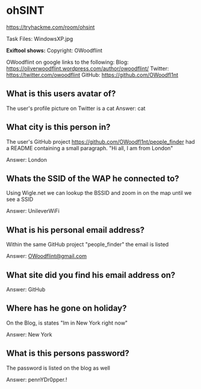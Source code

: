 # ohSINT
https://tryhackme.com/room/ohsint

Task Files: WindowsXP.jpg

**Exiftool shows:**
Copyright: OWoodflint

OWoodflint on google links to the following:
Blog: https://oliverwoodflint.wordpress.com/author/owoodflint/
Twitter: https://twitter.com/owoodflint
GitHub: https://github.com/OWoodfl1nt

## What is this users avatar of?
The user's profile picture on Twitter is a cat
Answer: cat

## What city is this person in?
The user's GitHub project https://github.com/OWoodfl1nt/people_finder had a README containing a small paragraph.
"Hi all, I am from London"

Answer: London

## Whats the SSID of the WAP he connected to?
Using Wigle.net we can lookup the BSSID and zoom in on the map until we see a SSID

Answer: UnileverWiFi

## What is his personal email address?
Within the same GitHub project "people_finder" the email is listed 

Answer: OWoodflint@gmail.com

## What site did you find his email address on?
Answer: GitHub

## Where has he gone on holiday?
On the Blog, is states "Im in New York right now"

Answer: New York

## What is this persons password?
The password is listed on the blog as well

Answer: pennYDr0pper.!
